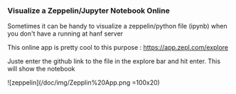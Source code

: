 
### Visualize a Zeppelin/Jupyter Notebook Online

Sometimes it can be handy to visualize a zeppelin/python file (ipynb) when you don't have a running at hanf server 

This online app is pretty cool to this purpose : https://app.zepl.com/explore

Juste enter the github link to the file in the explore bar and hit enter.
This will show the notebook

![zeppelin](/doc/img/Zepplin%20App.png =100x20)

